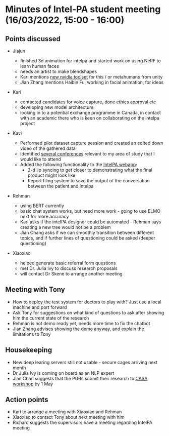 # Minutes of Intel-PA student meeting (16/03/2022, 15:00 - 16:00)

## Points discussed

* Jiajun 
	* finished 3d animation for intelpa and started work on using NeRF to learn human faces
	* needs an artist to make blendshapes
	* Kari mentions [new nvidia toolset](https://www.nvidia.com/en-gb/omniverse/apps/audio2face/#get-started-ov) for this / or metahumans from unity
	* Jian Zhang mentions Haibin Fu, working in facial animation, for ideas

* Kari 
	* contacted candidates for voice capture, done ethics approval etc
	* developing new model architecture
	* looking in to a potential exchange programme in Canada, in contact with an academic there who is keen on collaborating on the intelpa project

* Kavi
	* Performed pilot dataset capture session and created an edited down video of the gathered data
	* Identified [several conferences](../../conferences/conferences_list.md) relevant to my area of study that I would like to attend
	* Added the following functionality to the [IntelPA webapp](https://www.intelpa.herokuapp.com):
		* 2-d lip syncing to get closer to demonstrating what the final product might look like
		* Report filing system to save the output of the conversation between the patient and intelpa

* Rehman
	* using BERT currently 
	* basic chat system works, but need more work - going to use ELMO next for more accuracy
	* Kari asks if the intelPA designer could be automated - Rehman says creating a new tree would not be a problem
	* Jian Chang asks if we can smoothly transition between different topics, and if further lines of questioning could be asked (deeper questioning)

* Xiaoxiao
	* helped generate basic referral form questions	
	* met Dr. Julia Ivy to discuss research proposals
	* will contact Dr Skene to arrange another meeting

## Meeting with Tony 

* How to deploy the test system for doctors to play with? Just use a local machine and port forward 
* Ask Tony for suggestions on what kind of questions to ask after showing him the current state of the research
* Rehman is not demo ready yet, needs more time to fix the chatbot
* Jian Zhang advises showing the demo anyway, and explain the limitations to Tony 


## Housekeeping

* New deep learing servers still not usable - secure cages arriving next month
* Dr Julia Ivy is coming on board as an NLP expert
* Jian Chan suggests that the PGRs submit their research to [CASA workshop](http://www.casa2022.org/workshop1.html) by 1 May


## Action points

* Kari to arrange a meeting with Xiaoxiao and Rehman
* Xiaoxiao to contact Tony about next meeting with him
* Richard suggests the supervisors have a meeting regarding IntelPA meeting
